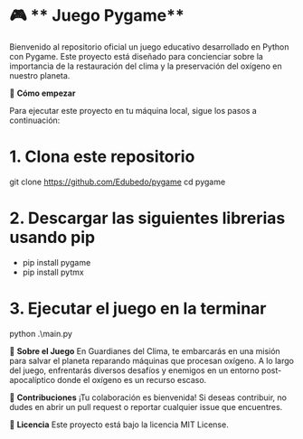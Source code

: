 # 🎮 ** Juego Pygame**

Bienvenido al repositorio oficial un juego educativo desarrollado en Python con Pygame. Este proyecto está diseñado para concienciar sobre la importancia de la restauración del clima y la preservación del oxígeno en nuestro planeta.

🚀 **Cómo empezar**

Para ejecutar este proyecto en tu máquina local, sigue los pasos a continuación:

# 1. Clona este repositorio
git clone https://github.com/Edubedo/pygame
cd pygame

# 2. Descargar las siguientes librerias usando pip
- pip install pygame
- pip install pytmx

# 3. Ejecutar el juego en la terminar
python .\main.py

🎯 **Sobre el Juego**
En Guardianes del Clima, te embarcarás en una misión para salvar el planeta reparando máquinas que procesan oxígeno. A lo largo del juego, enfrentarás diversos desafíos y enemigos en un entorno post-apocalíptico donde el oxígeno es un recurso escaso.

🤝 **Contribuciones**
¡Tu colaboración es bienvenida! Si deseas contribuir, no dudes en abrir un pull request o reportar cualquier issue que encuentres.

📜 **Licencia**
Este proyecto está bajo la licencia MIT License.
